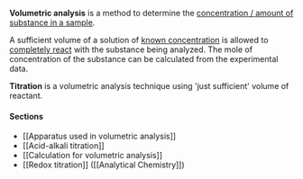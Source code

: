 **Volumetric analysis** is a method to determine the <u>concentration / amount of substance in a sample</u>.

A sufficient volume of a solution of <u>known concentration</u> is allowed to <u>completely react</u> with the substance being analyzed. The mole of concentration of the substance can be calculated from the experimental data.

**Titration** is a volumetric analysis technique using 'just sufficient' volume of reactant.

#### Sections
- [[Apparatus used in volumetric analysis]]
- [[Acid-alkali titration]]
- [[Calculation for volumetric analysis]]
- [[Redox titration]] ([[Analytical Chemistry]])
